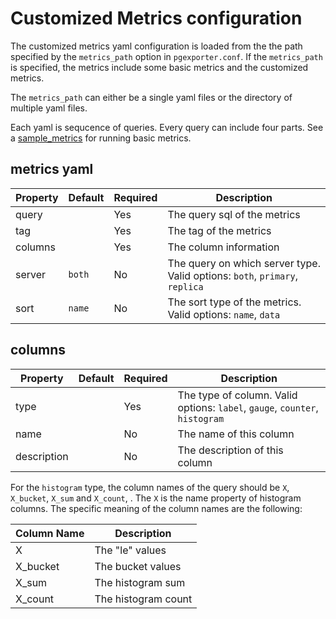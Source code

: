 # Customized Metrics configuration

The customized metrics yaml configuration is loaded from the the path specified by the `metrics_path` option in `pgexporter.conf`. If the `metrics_path` is specified, the metrics include some basic metrics and the customized metrics. 

The `metrics_path` can either be a single yaml files or the directory of multiple yaml files.

Each yaml is sequcence of queries. Every query can include four parts. See a [sample_metrics](../contrib/yaml/postgresql-12.yaml) for running basic metrics.

## metrics yaml
| Property | Default | Required | Description |
|----------|---------|----------|-------------|
| query | | Yes | The query sql of the metrics |
| tag | | Yes | The tag of the metrics |
| columns | | Yes | The column information  | 
| server  | `both` | No | The query on which server type. Valid options: `both`, `primary`, `replica` |
| sort | `name` | No | The sort type of the metrics. Valid options: `name`, `data` |


## columns 
| Property | Default | Required | Description |
|----------|---------|----------|-------------|
| type | | Yes | The type of column. Valid options: `label`, `gauge`, `counter`, `histogram` |
| name | | No | The name of this column |
| description |  | No | The description of this column |

For the `histogram` type, the column names of the query should be `X`, `X_bucket`, `X_sum` and `X_count`, . The `X` is the name property of histogram columns. The specific meaning of the column names are the following:

| Column Name |  Description |
|----------|---------|
| X        | The "le" values |
| X_bucket | The bucket values |
| X_sum    | The histogram sum |
| X_count  | The histogram count |

